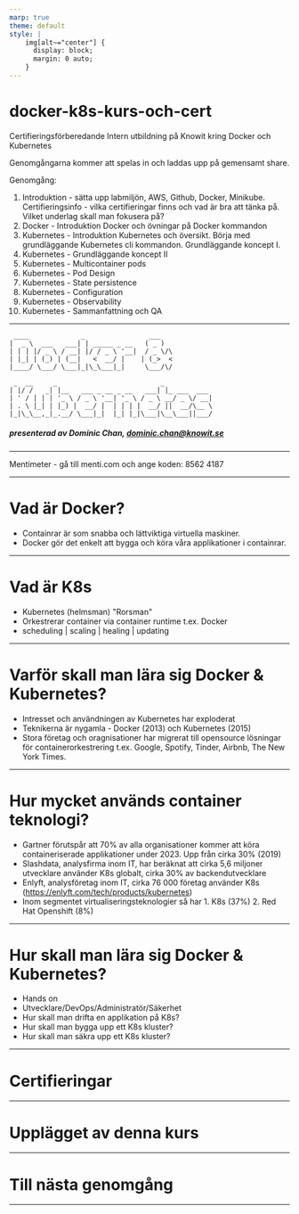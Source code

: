 ```yaml
---
marp: true
theme: default
style: |
    img[alt~="center"] {
      display: block;
      margin: 0 auto;
    }
---
```



# docker-k8s-kurs-och-cert
Certifieringsförberedande Intern utbildning på Knowit kring Docker och Kubernetes

Genomgångarna kommer att spelas in och laddas upp på gemensamt share.

Genomgång:

1. Introduktion - sätta upp labmiljön, AWS, Github, Docker, Minikube. 
   Certifieringsinfo - vilka certifieringar finns och vad är bra att tänka på. Vilket underlag skall man fokusera på?
2. Docker - Introduktion Docker och övningar på Docker kommandon
3. Kubernetes - Introduktion Kubernetes och översikt. Börja med grundläggande Kubernetes cli kommandon. Grundläggande koncept I.
4. Kubernetes - Grundläggande koncept II
5. Kubernetes - Multicontainer pods
6. Kubernetes - Pod Design
7. Kubernetes - State persistence
8. Kubernetes - Configuration
9. Kubernetes - Observability
10. Kubernetes - Sammanfattning och QA


---

```
 ____             _                ___   
|  _ \  ___   ___| | _____ _ __   ( _ )  
| | | |/ _ \ / __| |/ / _ \ '__|  / _ \/\
| |_| | (_) | (__|   <  __/ |    | (_>  <
|____/ \___/ \___|_|\_\___|_|     \___/\/
                                         
 _  __     _                          _            
| |/ /   _| |__   ___ _ __ _ __   ___| |_ ___  ___ 
| ' / | | | '_ \ / _ \ '__| '_ \ / _ \ __/ _ \/ __|
| . \ |_| | |_) |  __/ |  | | | |  __/ ||  __/\__ \
|_|\_\__,_|_.__/ \___|_|  |_| |_|\___|\__\___||___/

```
##### presenterad av Dominic Chan, dominic.chan@knowit.se

---

Mentimeter - gå till menti.com och ange koden: 8562 4187

---

# Vad är Docker?

- Containrar är som snabba och lättviktiga virtuella maskiner.
- Docker gör det enkelt att bygga och köra våra applikationer i containrar.

---

# Vad är K8s

- Kubernetes (helmsman) "Rorsman" 
- Orkestrerar container via container runtime t.ex. Docker
- scheduling | scaling | healing | updating

---

# Varför skall man lära sig Docker & Kubernetes?

- Intresset och användningen av Kubernetes har exploderat
- Teknikerna är nygamla - Docker (2013) och Kubernetes (2015)
- Stora företag och oragnisationer har migrerat till opensource lösningar för containerorkestrering t.ex. Google, Spotify, Tinder, Airbnb, The New York Times.

---

# Hur mycket används container teknologi?
- Gartner förutspår att 70% av alla organisationer kommer att köra containeriserade applikationer under 2023. Upp från cirka 30% (2019)
- Slashdata, analysfirma inom IT, har beräknat att cirka 5,6 miljoner utvecklare använder K8s globalt, cirka 30% av backendutvecklare
- Enlyft, analysföretag inom IT, cirka 76 000 företag använder K8s (https://enlyft.com/tech/products/kubernetes)
- Inom segmentet virtualiseringsteknologier så har 1. K8s (37%) 2. Red Hat Openshift (8%)

---

# Hur skall man lära sig Docker & Kubernetes?
- Hands on
- Utvecklare/DevOps/Administratör/Säkerhet
- Hur skall man drifta en applikation på K8s?
- Hur skall man bygga upp ett K8s kluster?
- Hur skall man säkra upp ett K8s kluster?

---

# Certifieringar




---

# Upplägget av denna kurs






---

# Till nästa genomgång





---




